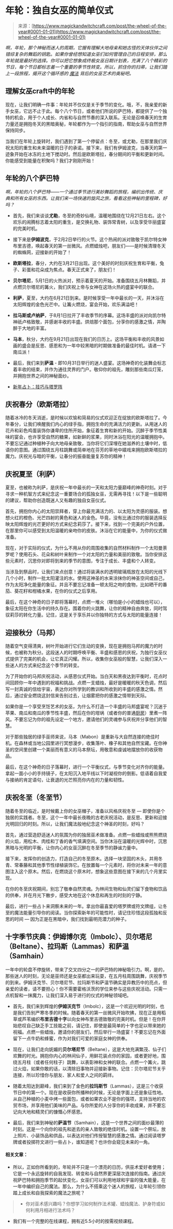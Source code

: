 <!--yml

分类: 未分类

日期: 2024-06-12 18:32:40

-->

# 年轮：独自女巫的简单仪式

> 来源：[https://www.magickandwitchcraft.com/post/the-wheel-of-the-year#0001-01-01](https://www.magickandwitchcraft.com/post/the-wheel-of-the-year#0001-01-01)

*啊，年轮，那个神秘而迷人的周期，它握有理解大地母亲和她古怪的天体伙伴之间错综复杂的舞蹈的钥匙。如果你曾经想知道女巫们如何管理自己的日程安排，那么年轮就是最好的选择。你可以把它想象成终极女巫日期计划表，充满了八个精彩的节日，每个节日都标志着一个重要的季节性转变。所以，抓住你的扫帚，让我们踏上一段旅程，揭开这个循环感的* [*魔法*](https://www.magickandwitchcraft.com/post/witchcraft-foundation-course) *背后的女巫艺术的奥秘吧。*

## 理解女巫craft中的年轮

现在，让我们明确一件事：年轮并不仅仅是关于季节的变化。哦，不，我亲爱的新手女巫，它远不止于此。每个八个节日，或者他们所说的萨巴特，都提供了一个独特的机会，用于个人成长、内省和与自然节奏的深入联系。无论是召唤春天的生育力量还是拥抱冬天的黑暗奥秘，年轮都作为一个指引的指南，帮助女巫与自然世界保持同步。

当我们在年轮上旋转时，我们遇到了第一个停留点：冬至，或尤勒，在那里我们庆祝太阳的重生和未来温暖的日子的承诺。接下来，我们有伊姆波克，当春天的第一迹象开始在冰冻的土地下搅动时。然后是欧斯塔拉，春分期间的平衡和更新时间。你能感受到能量在积聚吗？我们才刚刚开始！

## 年轮的八个萨巴特

*啊，年轮的八个萨巴特——一个通过季节进行美妙舞蹈的旅程，编织出传统、庆典和所有女巫的东西。让我们来一场快速的旋风之旅，看看这些神秘的里程碑，好吗？*

+   首先，我们来谈谈**尤勒**，冬至的奇妙仙境，温暖地围绕在12月21日左右。这个欢乐的闹腾标志着太阳的重生，是交换礼物、装饰常青树，以及享受华丽盛宴的完美时机。

+   接下来是**伊姆波克**，于2月2日举行的火节。这个热闹的派对致敬于凯尔特女神布里吉德，唤起春天的第一丝微风。点燃蜡烛吧，朋友们——是时候清理冬天的蜘蛛网，迎接新的开始了！

+   **欧斯塔拉**，春分，大约在3月21日出现。这个美好的时刻庆祝生育和平衡，兔子、彩蛋和花朵成为焦点。春天正式来了，朋友们！

+   **贝尔塔尼**，5月1日的火热派对，预示着夏天的开始。准备围绕五月林舞蹈，并点燃贝尔塔尼的篝火，我们庆祝上帝与女神在这场火热的盛宴中的联合。

+   **利萨**，夏至，大约在6月21日到来。是时候享受一年中最长的一天，并沐浴在太阳辉煌的金色光芒中。让篝火燃烧，宴会开始，欢乐满溢吧！

+   **拉马斯或卢纳萨**，于8月1日拉开了丰收季节的序幕。这场丰盛的派对向凯尔特神祇卢格致敬，并感谢丰收的丰盛。烘焙那个面包，分享你的感激之情，并陶醉于大地的丰富。

+   **马本**，秋分，大约在9月21日出现在我们的日历上。这场平衡和丰收的风景如画的盛会是反思、感恩和为一年中较黑暗的时期做准备的最佳时机。请递一下南瓜派！

+   最后，我们来到**萨温** - 即10月31日举行的迷人盛宴。这场神奇的化装舞会标志着丰收的结束，并作为通往灵界的门户。敬仰你的祖先，雕刻那些南瓜灯笼，并拥抱世界之间的神秘面纱。

+   [新年占卜：技巧与塔罗阵](https://www.magickandwitchcraft.com/post/new-year-tarot-spread)

## 庆祝春分（欧斯塔拉）

随着冰冷的冬天消逝，是时候以欢愉和简易的仪式欢迎正在绽放的欧斯塔拉了。今年春分，让我们唤醒我们内心的绿手指，拥抱生命的充满活力的更新。从用迷人的花卉和彩色鸡蛋装饰你谦卑的住所开始，象征着生育和新的开始。沉醉于季节性美味的宴会，也许享受自然的糖果，如新鲜的浆果，同时沐浴在阳光的温暖拥抱中。不要忘记通过种植种子向大地母亲致敬，当你将它们深埋在她滋养的土壤中时，低语你的意图。通过围绕五月柱跳舞或简单地在芬芳的草地中嬉戏来拥抱欧斯塔拉的魔力。庆祝光与暗的平衡，让春分的振奋能量复苏你的精神！

## 庆祝夏至（利萨）

夏至，也被称为利萨，是庆祝一年中最长的一天和太阳力量巅峰的神奇时刻。对于寻求一种机智方式来纪念这一重要场合的孤独女巫，无需再寻找！以下是一些聪明的建议，帮助你创造既迷人又有趣的独自女巫仪式。

首先，拥抱你内心的太阳崇拜者，穿上你最充满活力的、以太阳为灵感的服装。想想火红的橙色、光芒四射的黄色和迷人的金色。毕竟，没有比通过你的服装选择反映太阳辉煌的光芒更好的方式来纪念莉莎了。接下来，找到一个完美的户外位置，在那里你可以感受到太阳温暖的亲吻你的皮肤。沐浴在它的能量中，为你的仪式做准备。

现在，对于实际的仪式，为什么不用从你的周围收集的自然材料制作一个太阳曼荼罗呢？使用石头、花朵和树叶来制作一个对太阳的力量和美丽的致敬。当你安排这些元素时，沉思你对即将到来的季节的意图，专注于成长、丰盛和个人转变。

当涉及到祭品时，让我们来点创意！通过将装满水的透明玻璃瓶放在太阳的光线下几个小时，制作一批太阳灌注的水。使用这神圣的水来涂抹你的神圣空间或自己，作为太阳净化能量的象征。并且不要忘记准备一顿太阳之吻的食物，比如晒干的番茄、葵花籽和柑橘水果，在你的仪式之后享用。

最后，在这个神奇的日子即将落幕时，点燃一堆火（哪怕是小小的蜡烛也可以），象征太阳在你生活中的持久存在。围着你的火跳舞，让你的精神自由奔放，同时驾驭莉莎的转化力量。记住，这是关于享乐并以你独特的方式与太阳的能量连接！

## 迎接秋分（马邦）

随着空气变得清爽，树叶开始进行它们生动的变换，现在是拥抱马邦的魔力的时候，也被称为秋分。这段迷人的时期呼唤平衡、丰盛和感恩的庆祝，为独行女巫仪式提供了完美的机会，让它真正闪耀。所以，收集你女巫般的智慧，让我们深入一些迷人的方式来纪念这个季节的转变。

为了开始你的马邦庆祝活动，从感恩仪式开始。当白天和黑夜达到平衡时，花点时间回顾你一年中遇到的祝福和挑战。点燃一支蜡烛，最好是暖暖的秋天色调，然后写一封真诚的信给宇宙，表达你对所学到的教训和所收到的丰盛的感激之情。然后，通过安全燃烧这封信来告别过去，让烟雾把你的感激之情带到天际。

如果你是一个享受烹饪艺术的女巫，为什么不打造一个丰盛的马邦盛宴呢？沉迷于苹果、南瓜和南瓜的季节性丰盛，然后在你的坩埚（或者你的普通[厨房](https://www.magickandwitchcraft.com/post/kitchen-witch)）里煮一阵风。不要忘记为你的祖先设定一个地方，邀请他们的灵魂参与庆祝并分享他们的智慧。

对于那些独居的绿手巫师来说，马本（Mabon）是重新与大自然连接的绝佳时机。在森林或当地公园里进行冥想漫步，收集落叶、橡子和其他自然宝藏。在你神圣的空间里创建一个美丽而有意义的马本祭坛，用敬意和虔诚地摆放你的收获物品。

最后，在这个神奇的日子落幕时，进行一个平衡仪式，与季节变化对齐你的能量。拿起一面小小的手持镜子，在太阳沉入地平线以下时凝视你的倒影。低语着自我爱与接纳的肯定语句，让衰退的光芒照亮你内在的力量和韧性。

## 庆祝冬至（冬至节）

随着冬至的临近，是时候戴上你的女巫帽子，准备以风格庆祝冬至 — 即使你是个独居的实践者。冬至，这个一年中最长夜晚的古老庆祝活动，是反思、更新和迎接光明回归的时刻。所以，让我们魔法般地纪念这个神圣的时刻，好吗？

首先，通过营造舒适迷人的氛围为你的独居巫术做准备。点燃一些蜡烛或熊熊燃烧的火焰，用松木、肉桂和丁香的香气填满空间。当你沐浴在温暖的光辉中时，沉思黑暗与光明的平衡，让你内心的女巫沉醉在冬至季节的静谧力量中。

接下来，发挥你的创造力，打造自己的冬至原木。选择一块坚固的木头，并用冬青、常春藤和其他季节性绿植装饰它。在放置每一个元素时，将你对未来一年的意图注入这个原木。然后，在燃烧这个原木时，想象这些意图在接下来的几个月里实现。

在你的冬至庆祝期间，别忘了敬奉自然灵魂。为林间生物和仙灵们留下食物和饮品的供奉，并在月光下散步，感受大地在这个休息和再生的时刻的宁静。

最后，进行一些占卜来洞察未来的一年。拿出你最喜爱的塔罗牌或符文牌组，让冬至的魔法能量引导你的阅读。当你探索新年的可能性时，请记住珍惜这段孤独和反思的时间 — 因为正是在黑暗中，我们找到最明亮潜力的种子。

## 十字季节庆典：伊姆博尔克（Imbolc）、贝尔塔尼（Beltane）、拉玛斯（Lammas）和萨温（Samhain）

一年中的轮盘不停旋转，带来了交叉四分之一的萨巴特的神秘吸引力。啊，是的，那些迷人的时刻，无论是巫师还是女巫都出来玩耍，在五月柱周围跳舞，庆祝季节的到来。伊姆沃克节、贝尔塔尼节、拉玛斯节和萨温节确实是异教历中的亮点，但亲爱的读者，请不要担心！你不需要霍格沃茨的学位来参与这些庆祝活动。只需一点机智和一抹魔力，让我们深入易于进行的仪式的神秘领域吧。

+   首先，我们来到辉煌的**伊姆沃克节**（Imbolc），这是一个欢迎光明的时刻，也是我们告别严寒冬季的时候。随着春天的第一丝微风开始吹拂，现在正是用稻草或芦苇编织**布里吉德十字**以向女神布里吉德致敬的完美时机。但是！在你开始悲叹自己缺乏手工技能之前，请记住，即使是最简单的十字也足以带来她的祝福。点燃一些蜡烛，邀请你的朋友们，然后举行一场盛宴！不要忘记在外面留下一点牛奶和蜂蜜，作为对我们可爱的家庭女神的供奉。

+   现在，让我们走向妩媚的**贝尔塔尼节**（Beltane），这是大地充满繁茂、仙子们欢舞的时光。拥抱你内心的林间仙子，用鲜花装点你的家园，或者更好地，围绕五月柱（或者任何柱子）跳舞，以表彰神和女神的联合。点燃一个篝火，跳过火焰，如果你敢的话，以清除旧事物并迎接新事物。记住：贝尔塔尼节关乎连接，所以珍惜你与朋友、家人和爱人之间的羁绊。

+   随着太阳达到巅峰，我们来到了金色的**拉玛斯节**（Lammas），这是三个收获节日中的第一个。现在是收获你所播种的时候，无论是字面上还是象征性地。从自己种植的小麦中烤一些面包，或者如果农业不是你的强项，支持当地的农贸市场，并享用他们美味的产品。与你所爱的人分享你的丰收成果，并不要忘记向大地和精灵们的慷慨心怀感恩。

+   最后，我们来到神秘的**萨温节**（Samhain），这是一个世界之间的面纱最薄的时刻。这是一个向你的祖先和逝去的亲人致敬的绝佳时机。设置一个祭坛，放上照片、小装饰品和供品，以表达对他们传授智慧的感激之情。通过阅读塔罗牌或者投掷符文进行一些占卜，谁知道呢？也许你会窥见未来的一角。

#### 相关文章：

-   所以，正如你所看到的，年轮并不只是一个漂亮的日历，供巫术爱好者使用；它是一个永远旋转的自我发现、转变和与自然界更深层次连接的指南。通过庆祝萨巴特和拥抱季节的起伏变化，女巫们可以利用地球和宇宙的强大能量，在一年中编织自己的魔法。那么，为什么不搭乘这个迷人的旅程，让年轮引领你踏上成长和自我探索的魔法之旅呢？

> -   你对巫术感兴趣吗？你想学习如何制作法术罐、蜡烛魔法、护身符或如何利用月相进行法术吗？

-   我们有一个完整的在线课程，拥有近5.5小时的按需视频课程。
